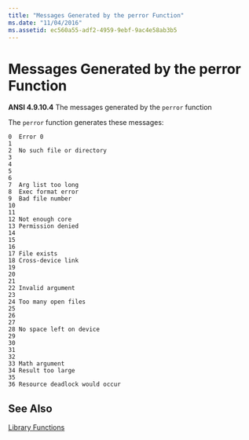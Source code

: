 ```yaml
---
title: "Messages Generated by the perror Function"
ms.date: "11/04/2016"
ms.assetid: ec560a55-adf2-4959-9ebf-9ac4e58ab3b5
---
```

# Messages Generated by the perror Function

**ANSI 4.9.10.4** The messages generated by the `perror` function

The `perror` function generates these messages:

```
0  Error 0
1
2  No such file or directory
3
4
5
6
7  Arg list too long
8  Exec format error
9  Bad file number
10
11
12 Not enough core
13 Permission denied
14
15
16
17 File exists
18 Cross-device link
19
20
21
22 Invalid argument
23
24 Too many open files
25
26
27
28 No space left on device
29
30
31
32
33 Math argument
34 Result too large
35
36 Resource deadlock would occur
```

## See Also

[Library Functions](../c-language/library-functions.md)